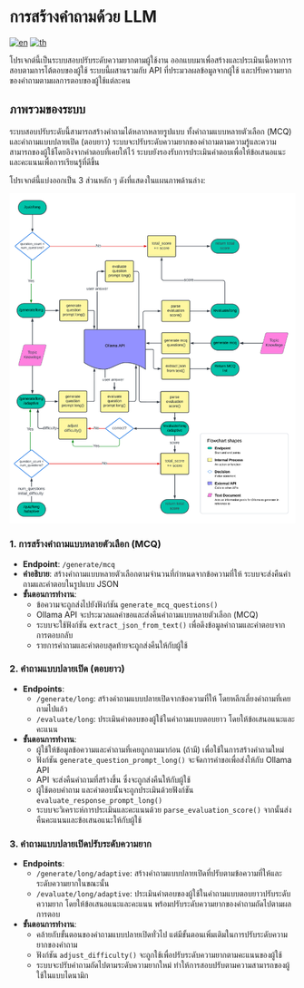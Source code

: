 # การสร้างคำถามด้วย LLM

[![en](https://img.shields.io/badge/lang-en-red.svg)](https://github.com/RoteeSaiMai/adaptive-quiz/blob/main/README.md)
[![th](https://img.shields.io/badge/lang-th-blue.svg)](https://github.com/RoteeSaiMai/adaptive-quiz/blob/main/readme/README.th.md)

โปรเจกต์นี้เป็นระบบสอบปรับระดับความยากตามผู้ใช้งาน ออกแบบมาเพื่อสร้างและประเมินเนื้อหาการสอบตามการโต้ตอบของผู้ใช้ ระบบนี้ผสานรวมกับ API ที่ประมวลผลข้อมูลจากผู้ใช้ และปรับความยากของคำถามตามผลการตอบของผู้ใช้แต่ละคน

## ภาพรวมของระบบ

ระบบสอบปรับระดับนี้สามารถสร้างคำถามได้หลากหลายรูปแบบ ทั้งคำถามแบบหลายตัวเลือก (MCQ) และคำถามแบบปลายเปิด (ตอบยาว) ระบบจะปรับระดับความยากของคำถามตามความรู้และความสามารถของผู้ใช้โดยอิงจากคำตอบที่เคยให้ไว้ ระบบยังรองรับการประเมินคำตอบเพื่อให้ข้อเสนอแนะและคะแนนเพื่อการเรียนรู้ที่ดีขึ้น

โปรเจกต์นี้แบ่งออกเป็น 3 ส่วนหลัก ๆ ดังที่แสดงในแผนภาพด้านล่าง:

![System Flowchart](Flowchart-V2.png)

### 1. การสร้างคำถามแบบหลายตัวเลือก (MCQ)

- **Endpoint**: `/generate/mcq`
- **คำอธิบาย**: สร้างคำถามแบบหลายตัวเลือกตามจำนวนที่กำหนดจากข้อความที่ให้ ระบบจะส่งคืนคำถามและคำตอบในรูปแบบ JSON
- **ขั้นตอนการทำงาน**:
  - ข้อความจะถูกส่งไปยังฟังก์ชัน `generate_mcq_questions()`
  - Ollama API จะประมวลผลคำขอและส่งคืนคำถามแบบหลายตัวเลือก (MCQ)
  - ระบบจะใช้ฟังก์ชัน `extract_json_from_text()` เพื่อดึงข้อมูลคำถามและคำตอบจากการตอบกลับ
  - รายการคำถามและคำตอบสุดท้ายจะถูกส่งคืนให้กับผู้ใช้

### 2. คำถามแบบปลายเปิด (ตอบยาว)

- **Endpoints**:
  - `/generate/long`: สร้างคำถามแบบปลายเปิดจากข้อความที่ให้ โดยหลีกเลี่ยงคำถามที่เคยถามไปแล้ว
  - `/evaluate/long`: ประเมินคำตอบของผู้ใช้ในคำถามแบบตอบยาว โดยให้ข้อเสนอแนะและคะแนน
- **ขั้นตอนการทำงาน**:
  - ผู้ใช้ให้ข้อมูลข้อความและคำถามที่เคยถูกถามมาก่อน (ถ้ามี) เพื่อใช้ในการสร้างคำถามใหม่
  - ฟังก์ชัน `generate_question_prompt_long()` จะจัดการคำขอเพื่อส่งให้กับ Ollama API
  - API จะส่งคืนคำถามที่สร้างขึ้น ซึ่งจะถูกส่งคืนให้กับผู้ใช้
  - ผู้ใช้ตอบคำถาม และคำตอบนั้นจะถูกประเมินด้วยฟังก์ชัน `evaluate_response_prompt_long()`
  - ระบบจะวิเคราะห์การประเมินและคะแนนด้วย `parse_evaluation_score()` จากนั้นส่งคืนคะแนนและข้อเสนอแนะให้กับผู้ใช้

### 3. คำถามแบบปลายเปิดปรับระดับความยาก

- **Endpoints**:
  - `/generate/long/adaptive`: สร้างคำถามแบบปลายเปิดที่ปรับตามข้อความที่ให้และระดับความยากในขณะนั้น
  - `/evaluate/long/adaptive`: ประเมินคำตอบของผู้ใช้ในคำถามแบบตอบยาวปรับระดับความยาก โดยให้ข้อเสนอแนะและคะแนน พร้อมปรับระดับความยากของคำถามถัดไปตามผลการตอบ
- **ขั้นตอนการทำงาน**:
  - คล้ายกับขั้นตอนของคำถามแบบปลายเปิดทั่วไป แต่มีขั้นตอนเพิ่มเติมในการปรับระดับความยากของคำถาม
  - ฟังก์ชัน `adjust_difficulty()` จะถูกใช้เพื่อปรับระดับความยากตามคะแนนของผู้ใช้
  - ระบบจะปรับคำถามถัดไปตามระดับความยากใหม่ ทำให้การสอบปรับตามความสามารถของผู้ใช้ในแบบไดนามิก
